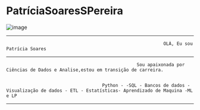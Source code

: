 # PatríciaSoaresSPereira




![image](https://github.com/PatriciaSoaresSPereira/Patr-ciaSoaresSPereira/assets/136263539/f9f9967c-e0f1-4363-b0e3-8ecbbdf2320f)

________________________________________________________________________________________________________________________________________________________________________________________________________________________________________________________________________________

                                                               OLÁ, Eu sou Patrícia Soares 

_________________________________________________________________________________________________________________________________________________________________________________________________________________________________________________________

                                                     Sou apaixonada por Ciências de Dados e Analise,estou em transição de carreira.
                                         

                                        Python - -SQL - Bancos de dados - Visualização de dados - ETL - Estatísticas- Aprendizado de Maquina -ML e LP 

__________________________________________________________________________________________________________________________________________________________________________________________________________________________________________________________





